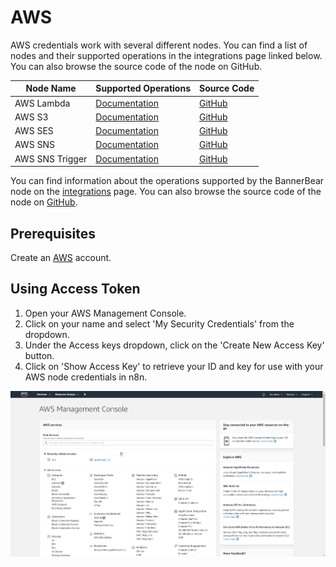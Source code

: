 # AWS

AWS credentials work with several different nodes. You can find a list of nodes and their supported operations in the integrations page linked below. You can also browse the source code of the node on GitHub.

| Node Name       | Supported Operations                                                      | Source Code                                                                                 |
|-----------------|---------------------------------------------------------------------------|---------------------------------------------------------------------------------------------|
| AWS Lambda      | [Documentation](https://n8n.io/integrations/n8n-nodes-base.awsLambda)     | [GitHub](https://github.com/n8n-io/n8n/tree/master/packages/nodes-base/nodes/awsLambda)     |
| AWS S3          | [Documentation](https://n8n.io/integrations/n8n-nodes-base.awsS3)         | [GitHub](https://github.com/n8n-io/n8n/tree/master/packages/nodes-base/nodes/awsS3)         |
| AWS SES         | [Documentation](https://n8n.io/integrations/n8n-nodes-base.awsSes)        | [GitHub](https://github.com/n8n-io/n8n/tree/master/packages/nodes-base/nodes/awsSes)        |
| AWS SNS         | [Documentation](https://n8n.io/integrations/n8n-nodes-base.awsSns)        | [GitHub](https://github.com/n8n-io/n8n/tree/master/packages/nodes-base/nodes/awsSns)        |
| AWS SNS Trigger | [Documentation](https://n8n.io/integrations/n8n-nodes-base.awsSnsTrigger) | [GitHub](https://github.com/n8n-io/n8n/tree/master/packages/nodes-base/nodes/awsSnsTrigger) |

You can find information about the operations supported by the BannerBear node on the [integrations](https://n8n.io/integrations/n8n-nodes-base.bannerbear) page. You can also browse the source code of the node on [GitHub](https://github.com/n8n-io/n8n/tree/master/packages/nodes-base/nodes/BannerBear).

## Prerequisites

Create an [AWS](https://aws.amazon.com/) account.

## Using Access Token

1. Open your AWS Management Console.
2. Click on your name and select 'My Security Credentials' from the dropdown.
3. Under the Access keys dropdown, click on the 'Create New Access Key' button.
4. Click on 'Show Access Key' to retrieve your ID and key for use with your AWS node credentials in n8n.

![Getting AWS credentials](./using-access-token.gif)
